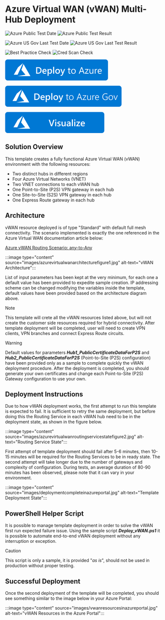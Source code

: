 # Azure Virtual WAN (vWAN) Multi-Hub Deployment

![Azure Public Test Date](https://azurequickstartsservice.blob.core.windows.net/badges/201-virtual-wan-with-all-gateways/PublicLastTestDate.svg)
![Azure Public Test Result](https://azurequickstartsservice.blob.core.windows.net/badges/201-virtual-wan-with-all-gateways/PublicDeployment.svg)

![Azure US Gov Last Test Date](https://azurequickstartsservice.blob.core.windows.net/badges/201-virtual-wan-with-all-gateways/FairfaxLastTestDate.svg)
![Azure US Gov Last Test Result](https://azurequickstartsservice.blob.core.windows.net/badges/201-virtual-wan-with-all-gateways/FairfaxDeployment.svg)

![Best Practice Check](https://azurequickstartsservice.blob.core.windows.net/badges/201-virtual-wan-with-all-gateways/BestPracticeResult.svg)
![Cred Scan Check](https://azurequickstartsservice.blob.core.windows.net/badges/201-virtual-wan-with-all-gatewaysCredScanResult.svg)

[![Deploy To Azure](https://raw.githubusercontent.com/Azure/azure-quickstart-templates/master/1-CONTRIBUTION-GUIDE/images/deploytoazure.svg?sanitize=true)](https://portal.azure.com/#create/Microsoft.Template/uri/https%3A%2F%2Fraw.githubusercontent.com%2FAzure%2Fazure-quickstart-templates%2Fmaster%2F201-virtual-wan-with-all-gateways%2Fazuredeploy.json)

[![Deploy To Azure US Gov](https://raw.githubusercontent.com/Azure/azure-quickstart-templates/master/1-CONTRIBUTION-GUIDE/images/deploytoazuregov.svg?sanitize=true)](https://portal.azure.us/#create/Microsoft.Template/uri/https%3A%2F%2Fraw.githubusercontent.com%2FAzure%2Fazure-quickstart-templates%2Fmaster%2F201-virtual-wan-with-all-gateways%2Fazuredeploy.json)

[![Visualize](https://raw.githubusercontent.com/Azure/azure-quickstart-templates/master/1-CONTRIBUTION-GUIDE/images/visualizebutton.svg?sanitize=true)](http://armviz.io/#/?load=https%3A%2F%2Fraw.githubusercontent.com%2FAzure%2Fazure-quickstart-templates%2Fmaster%2F201-virtual-wan-with-all-gateways%2Fazuredeploy.json)

## Solution Overview

This template creates a fully functional Azure Virtual WAN (vWAN) environment with the following resources:

- Two distinct hubs in different regions
- Four Azure Virtual Networks (VNET)
- Two VNET connections to each vWAN hub
- One Point-to-Site (P2S) VPN gateway in each hub
- One Site-to-Site (S2S) VPN gateway in each hub
- One Express Route gateway in each hub

## Architecture

vWAN resource deployed is of type "Standard" with default full mesh connectivity.
The scenario implemented is exactly the one referenced in the Azure Virtual WAN documentation article below:

[Azure vWAN Routing Scenario: any-to-Any](https://docs.microsoft.com/azure/virtual-wan/scenario-any-to-any)

:::image type="content" source="images/azurevirtualwanarchitecturefigure1.jpg" alt-text="vWAN Architecture":::

List of input parameters has been kept at the very minimum, for each one a default value has been provided to expedite sample creation.
IP addressing scheme can be changed modifying the variables inside the template, default values have been provided based on the architecture diagram above.

> [!NOTE]
> This template will crete all the vWAN resources listed above, but will not create the customer side resources required for hybrid connectivity. After template deployment will be completed, user will need to create VPN clients, VPN branches and connect Express Route circuits.

> [!WARNING]
> Default values for parameters ***Hub1_PublicCertificateDataForP2S*** and ***Hub2_PublicCertificateDataForP2S***  (Point-to-Site (P2S) configuration) have been provided only as a sample to complete quickly the vWAN deployment procedure. After the deployment is completed, you should generate your own certificates and change each Point-to-Site (P2S) Gateway configuration to use your own.

## Deployment Instructions

Due to how vWAN deployment works, the first attempt to run this template is expected to fail.
It is sufficient to retry the same deployment, but before doing this the Routing Service in each vWAN hub need to be in the deployment state, as shown in the figure below.

:::image type="content" source="images/azurevirtualwanroutingservicestatefigure2.jpg" alt-text="Routing Service State":::

First attempt of template deployment should fail after 5-6 minutes, then 10-15 minutes will be required for the Routing Services to be in ready state. The second attempt will take longer due to the number of gateways and complexity of configuration. During tests, an average duration of 80-90 minutes has been observed, please note that it can vary in your environment.

:::image type="content" source="images/deploymentcompleteinazureportal.jpg" alt-text="Template Deployment State":::

## PowerShell Helper Script

It is possible to manage template deployment in order to solve the vWAN first run expected failure issue. Using the sample script ***Deploy_vWAN.ps1*** it is possible to automate end-to-end vWAN deployment without any interruption or exception.
> [!CAUTION]
> This script is only a sample, it is provided "*as is*", should not be used in production without proper testing.

## Successful Deployment

Once the second deployment of the template will be completed, you should see something similar to the image below in your Azure Portal:

:::image type="content" source="images/vwanresourcesinazureportal.jpg" alt-text="vWAN Resources in the Azure Portal":::
